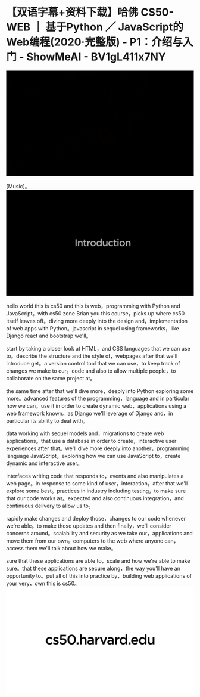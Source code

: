 # 【双语字幕+资料下载】哈佛 CS50-WEB ｜ 基于Python ／ JavaScript的Web编程(2020·完整版) - P1：介绍与入门 - ShowMeAI - BV1gL411x7NY

![](img/a4885bec1cc37e89a9a2eb2681c8c8dc_0.png)

[Music]。![](img/a4885bec1cc37e89a9a2eb2681c8c8dc_2.png)

hello world this is cs50 and this is web，programming with Python and JavaScript。with cs50 zone Brian you this course，picks up where cs50 itself leaves off。diving more deeply into the design and，implementation of web apps with Python。javascript in sequel using frameworks，like Django react and bootstrap we'll。

start by taking a closer look at HTML，and CSS languages that we can use to。describe the structure and the style of，webpages after that we'll introduce get。a version control tool that we can use，to keep track of changes we make to our。code and also to allow multiple people，to collaborate on the same project at。

the same time after that we'll dive more，deeply into Python exploring some more。advanced features of the programming，language and in particular how we can。use it in order to create dynamic web，applications using a web framework known。as Django we'll leverage of Django and，in particular its ability to deal with。

data working with sequel models and，migrations to create web applications。that use a database in order to create，interactive user experiences after that。we'll dive more deeply into another，programming language JavaScript。exploring how we can use JavaScript to，create dynamic and interactive user。

interfaces writing code that responds to，events and also manipulates a web page。in response to some kind of user，interaction，after that we'll explore some best。practices in industry including testing，to make sure that our code works as。expected and also continuous integration，and continuous delivery to allow us to。

rapidly make changes and deploy those，changes to our code whenever we're able。to make those updates and then finally，we'll consider concerns around。scalability and security as we take our，applications and move them from our own。computers to the web where anyone can，access them we'll talk about how we make。

sure that these applications are able to，scale and how we're able to make sure。that these applications are secure along，the way you'll have an opportunity to。put all of this into practice by，building web applications of your very，own this is cs50。![](img/a4885bec1cc37e89a9a2eb2681c8c8dc_4.png)